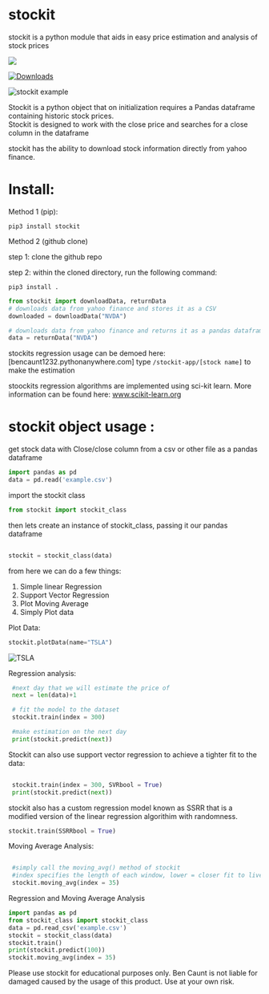 # stockit

stockit is a python module that aids in easy price estimation and analysis of stock prices


<a href="https://codeclimate.com/github/BenCaunt8300/stockit/maintainability"><img src="https://api.codeclimate.com/v1/badges/9c395b17b6a40f82dd61/maintainability" /></a>

[![Downloads](https://pepy.tech/badge/stockit)](https://pepy.tech/project/stockit)

![stockit example](https://user-images.githubusercontent.com/19732253/73117052-2a4cf500-3f0e-11ea-9cef-3d471c7fc326.png)


Stockit is a python object that on initialization requires a Pandas dataframe containing historic stock prices.  
Stockit is designed to work with the close price and searches for a close column in the dataframe

stockit has the ability to download stock information directly from yahoo finance.

# Install:

Method 1 (pip):

```
pip3 install stockit
```

Method 2 (github clone)

step 1: clone the github repo

step 2: within the cloned directory, run the following command:
```
pip3 install .
```

```python
from stockit import downloadData, returnData
# downloads data from yahoo finance and stores it as a CSV
downloaded = downloadData("NVDA")

# downloads data from yahoo finance and returns it as a pandas dataframe
data = returnData("NVDA")


```

stockits regression usage can be demoed here: [bencaunt1232.pythonanywhere.com]
type ```/stockit-app/[stock name]``` to make the estimation

stoockits regression algorithms are implemented using sci-kit learn. More information can be found here: www.scikit-learn.org

# stockit object usage :

get stock data with Close/close column from a csv or other file as a pandas dataframe
```python
import pandas as pd
data = pd.read('example.csv')
```
import the stockit class
```python
from stockit import stockit_class
```

then lets create an instance of stockit_class, passing it our pandas dataframe

```python

stockit = stockit_class(data)

```

from here we can do a few things:
1. Simple linear Regression
2. Support Vector Regression
3. Plot Moving Average
4. Simply Plot data

Plot Data:
```python
stockit.plotData(name="TSLA")
```
![TSLA](https://user-images.githubusercontent.com/19732253/73116742-86614a80-3f09-11ea-89c4-d497c418b734.png)

Regression analysis:
```python
 #next day that we will estimate the price of
 next = len(data)+1

 # fit the model to the dataset
 stockit.train(index = 300)

 #make estimation on the next day
 print(stockit.predict(next))

```
Stockit can also use support vector regression to achieve a tighter fit to the data:
```python

 stockit.train(index = 300, SVRbool = True)
 print(stockit.predict(next))

```
stockit also has a custom regression model known as SSRR that is a modified version of the linear regression algorithim with randomness.
```python
stockit.train(SSRRbool = True)
```

Moving Average Analysis:
```python

 #simply call the moving_avg() method of stockit
 #index specifies the length of each window, lower = closer fit to live data, higher = smoother line, your choice
 stockit.moving_avg(index = 35)

```

Regression and Moving Average Analysis
```python
import pandas as pd
from stockit_class import stockit_class
data = pd.read_csv('example.csv')
stockit = stockit_class(data)
stockit.train()
print(stockit.predict(100))
stockit.moving_avg(index = 35)

```

Please use stockit for educational purposes only.  Ben Caunt is not liable for damaged caused by the usage of this product.  Use at your own risk.
